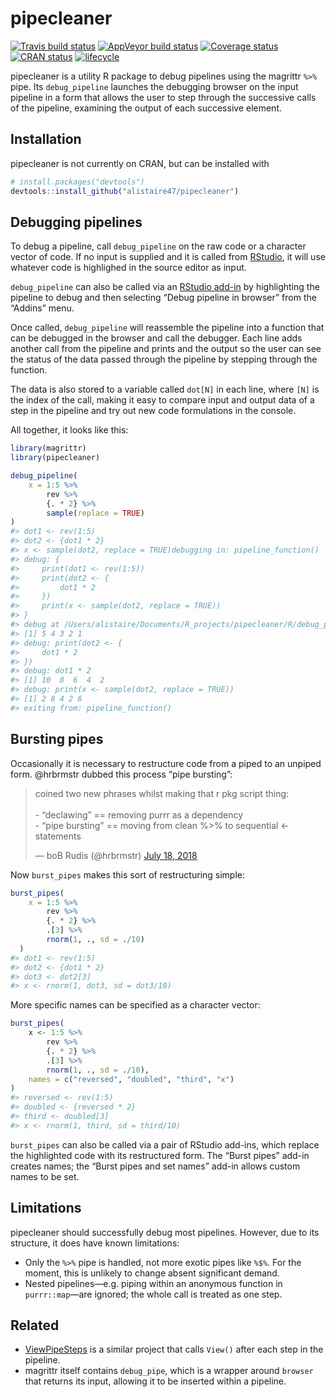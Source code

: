 
<!-- README.md is generated from README.Rmd. Please edit that file -->

# pipecleaner

[![Travis build
status](https://travis-ci.org/alistaire47/pipecleaner.svg?branch=master)](https://travis-ci.org/alistaire47/pipecleaner)
[![AppVeyor build
status](https://ci.appveyor.com/api/projects/status/agx2ht7cpwrnrk0k?svg=true)](https://ci.appveyor.com/project/alistaire47/pipecleaner)
[![Coverage
status](https://codecov.io/gh/alistaire47/pipecleaner/branch/master/graph/badge.svg)](https://codecov.io/github/alistaire47/pipecleaner?branch=master)
[![CRAN
status](https://www.r-pkg.org/badges/version/pipecleaner)](https://cran.r-project.org/package=pipecleaner)
[![lifecycle](https://img.shields.io/badge/lifecycle-experimental-orange.svg)](https://www.tidyverse.org/lifecycle/#experimental)

pipecleaner is a utility R package to debug pipelines using the magrittr
`%>%` pipe. Its `debug_pipeline` launches the debugging browser on the
input pipeline in a form that allows the user to step through the
successive calls of the pipeline, examining the output of each
successive element.

## Installation

pipecleaner is not currently on CRAN, but can be installed with

``` r
# install.packages("devtools")
devtools::install_github("alistaire47/pipecleaner")
```

## Debugging pipelines

To debug a pipeline, call `debug_pipeline` on the raw code or a
character vector of code. If no input is supplied and it is called from
[RStudio](https://www.rstudio.com/products/RStudio/), it will use
whatever code is highlighed in the source editor as input.

`debug_pipeline` can also be called via an [RStudio
add-in](https://rstudio.github.io/rstudioaddins/) by highlighting the
pipeline to debug and then selecting “Debug pipeline in browser” from
the “Addins” menu.

Once called, `debug_pipeline` will reassemble the pipeline into a
function that can be debugged in the browser and call the debugger. Each
line adds another call from the pipeline and prints and the output so
the user can see the status of the data passed through the pipeline by
stepping through the function.

The data is also stored to a variable called `dot[N]` in each line,
where `[N]` is the index of the call, making it easy to compare input
and output data of a step in the pipeline and try out new code
formulations in the console.

All together, it looks like this:

``` r
library(magrittr)
library(pipecleaner)

debug_pipeline(
    x = 1:5 %>% 
        rev %>% 
        {. * 2} %>% 
        sample(replace = TRUE)
)
#> dot1 <- rev(1:5)
#> dot2 <- {dot1 * 2}
#> x <- sample(dot2, replace = TRUE)debugging in: pipeline_function()
#> debug: {
#>     print(dot1 <- rev(1:5))
#>     print(dot2 <- {
#>         dot1 * 2
#>     })
#>     print(x <- sample(dot2, replace = TRUE))
#> }
#> debug at /Users/alistaire/Documents/R_projects/pipecleaner/R/debug_pipeline.R#271: print(dot1 <- rev(1:5))
#> [1] 5 4 3 2 1
#> debug: print(dot2 <- {
#>     dot1 * 2
#> })
#> debug: dot1 * 2
#> [1] 10  8  6  4  2
#> debug: print(x <- sample(dot2, replace = TRUE))
#> [1] 2 8 4 2 6
#> exiting from: pipeline_function()
```

## Bursting pipes

Occasionally it is necessary to restructure code from a piped to an
unpiped form. @hrbrmstr dubbed this process “pipe bursting”:

<blockquote class="twitter-tweet" data-partner="tweetdeck">

<p lang="en" dir="ltr">

coined two new phrases whilst making that r pkg script thing:<br><br>-
“declawing” == removing purrr as a dependency<br>- “pipe bursting” ==
moving from clean %\>% to sequential \<- statements

</p>

— boB Rudis (@hrbrmstr)
<a href="https://twitter.com/hrbrmstr/status/1019700751268970502?ref_src=twsrc%5Etfw">July
18,
2018</a>

<script async src="https://platform.twitter.com/widgets.js" charset="utf-8"></script>

</blockquote>

Now `burst_pipes` makes this sort of restructuring simple:

``` r
burst_pipes(
    x = 1:5 %>% 
        rev %>% 
        {. * 2} %>% 
        .[3] %>% 
        rnorm(1, ., sd = ./10)
  )
#> dot1 <- rev(1:5)
#> dot2 <- {dot1 * 2}
#> dot3 <- dot2[3]
#> x <- rnorm(1, dot3, sd = dot3/10)
```

More specific names can be specified as a character vector:

``` r
burst_pipes(
    x <- 1:5 %>% 
        rev %>% 
        {. * 2} %>% 
        .[3] %>% 
        rnorm(1, ., sd = ./10),
    names = c("reversed", "doubled", "third", "x")
)
#> reversed <- rev(1:5)
#> doubled <- {reversed * 2}
#> third <- doubled[3]
#> x <- rnorm(1, third, sd = third/10)
```

`burst_pipes` can also be called via a pair of RStudio add-ins, which
replace the highlighted code with its restructured form. The “Burst
pipes” add-in creates names; the “Burst pipes and set names” add-in
allows custom names to be set.

## Limitations

pipecleaner should successfully debug most pipelines. However, due to
its structure, it does have known limitations:

  - Only the `%>%` pipe is handled, not more exotic pipes like `%$%`.
    For the moment, this is unlikely to change absent significant
    demand.
  - Nested pipelines—e.g. piping within an anonymous function in
    `purrr::map`—are ignored; the whole call is treated as one step.

## Related

  - [ViewPipeSteps](https://github.com/daranzolin/ViewPipeSteps) is a
    similar project that calls `View()` after each step in the pipeline.
  - magrittr itself contains `debug_pipe`, which is a wrapper around
    `browser` that returns its input, allowing it to be inserted within
    a pipeline.

